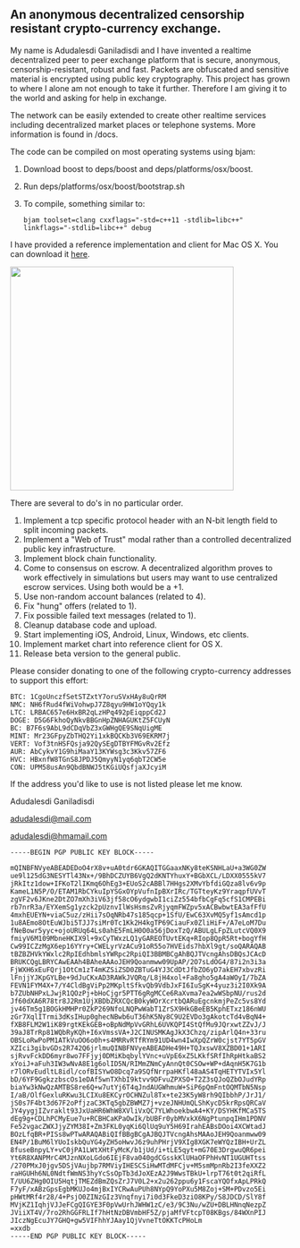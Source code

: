 ## An anonymous decentralized censorship resistant crypto-currency exchange. ##

My name is Adudalesdi Ganiladisdi and I have invented a realtime decentralized peer to peer exchange platform that is secure, anonymous, censorship-resistant, robust and fast. Packets are obfuscated and sensitive material is encrypted using public key cryptography. This project has grown to where I alone am not enough to take it further. Therefore I am giving it to the world and asking for help in exchange.

The network can be easily extended to create other realtime services including decentralized market places or telephone systems. More information is found in /docs.

The code can be compiled on most operating systems using bjam:

1. Download boost to deps/boost and deps/platforms/osx/boost.
2. Run deps/platforms/osx/boost/bootstrap.sh
3. To compile, something similar to:

	`bjam toolset=clang cxxflags="-std=c++11 -stdlib=libc++" linkflags="-stdlib=libc++" debug`

I have provided a reference implementation and client for Mac OS X. You can download it [here](http://dropproxy.com/f/786).

<a href='http://i1.someimage.com/uSn0eVE.png' target='_blank'><img src='http://i1.someimage.com/uSn0eVE.png' width='400'></a>

There are several to do's in no particular order.

1. Implement a tcp specific protocol header with an N-bit length field to split incoming packets.
2. Implement a "Web of Trust" modal rather than a controlled decentralized public key infrastructure.
3. Implement block chain functionality.
4. Come to consensus on escrow. A decentralized algorithm proves to work effectively in simulations but users may want to use centralized escrow services. Using both would be a +1.
5. Use non-random account balances (related to 4).
6. Fix "hung" offers (related to 1).
7. Fix possible failed text messages (related to 1).
8. Cleanup database code and upload.
9. Start implementing iOS, Android, Linux, Windows, etc clients.
10. Implement market chart into reference client for OS X.
11. Release beta version to the general public.

Please consider donating to one of the following crypto-currency addresses to support this effort:

	BTC: 1CgoUnczfSetSTZxtY7oruSVxHAy8uQrRM
	NMC: NH6fRud4fWiVohwpJ7Z8qyu9HW1oYQqy1k
	LTC: LRBAC657e6HxBR2qLzHPq492pEiqppCd2J
	DOGE: D5G6FkhoQyNkvBBGnHpZNHAGUKtZ5FCUyN
	BC: B7F6s9AbL9dCDqVbZ3xGWHgQE9SNqUigME
	MINT: Mr23GFpyZbTHQ2Yi1xkBQCKb3V69EKRM7j
	VERT: Vof3tnHSFQsja92QySEgDTBYFMGvRv2Efz
	AUR: AbCykvY1G9hiMaaY13KYWsg3c3Kkv57ZF6
	HVC: HBxnfW8TGnS8JPDJ5QmyyN1yq6qbT2CW5e
	CON: UPM58usAn9QbdBNWJ5tKGiUQsfjaXJcyiM
	
If the address you'd like to use is not listed please let me know.

Adudalesdi Ganiladisdi

adudalesdi@mail.com

adudalesdi@hmamail.com

	-----BEGIN PGP PUBLIC KEY BLOCK-----
	
	mQINBFNVyeABEADEDoO4rX8v+uA0tdr6GKAQITGGaaxNKy8teKSNHLaU+a3WG0ZW
	ue9l125dG3NESYTl43Nx+/9BhDCZUYB6VgQ2dKNTYhuxY+BGbXCL/LDXX0555kV7
	jRkItz1dow+IFKoT2lIKmq6OhEg3+EUoS2cABBl7HHgs2XMvYbfdiGQza8lv6v9p
	KameL1N5P/O/ETAM1RbCYkuIpYSGxOYpVufnIpBXrIRc/TGTteyKz9YraqpfUVvT
	zgVF2v6JKne2DtZO7mXh3iV63jf58cO6ydgwbI1ciZz554bfbCgFq5cfS1CMPEBi
	rb7nrR3a/EYXemSg1yzck2pUznvIlWsHsmsZvRjyqmFWZpv5xACBwbwtEA3afFfU
	4mxhEUEYN+viaC5uz/zHii7sOqNRb47s185qcp+1SfU/EwC63XvMQ5yf1sAmcd1p
	1u8AEmo8OtEuWJbi5TJJ7siMr0Tc1Kk2H4kgTP69CiauFx0ZliHiF+/A7eLoM7Du
	fNeBowr5yyc+ojoURUq64Ls0ahE5FmLH0O0a56jDoxTzQ/ABULgLFpZLutcVQ0X9
	fmiyV6M109MbneHKIX9l+9xCyTWxzLQ1yGAREOTUvtEKq+RIop8QpR5Rt+bogYfH
	Cw99ICZzMgX6ep16YYry+CWELyrVzACu91oR55o7HVEids7hbXl9gt/soQARAQAB
	tBZBZHVkYWxlc2RpIEdhbmlsYWRpc2RpiQI3BBMBCgAhBQJTVcngAhsDBQsJCAcD
	BRUKCQgLBRYCAwEAAh4BAheAAAoJEH9Qoanmww09UpAP/2O7sLdOG4/87i2n3i3a
	FjWXH6xEuFQrj1OtCm1zT4mKZSiZSD0ZBTuG4YJ3CdDtJfbZO6yD7akEH7xbvzRi
	lFnjjYJKpGYLBe+9dJuCKxAD3RAWkJVQRq/L8jH4xol+Fa8gho5gA4aWOyI/7bZA
	FEVN1FYM4X+7/Y4CldBgViPp2MKpltSfkvQb9VdbJxFI6IuSgK+4yuz3i2I0Xk9A
	b7ZUbNHPxLJwjR1QOzPj+bHoCjgr5PTT6gRgMCCe6RaXvma7ea2wWSbpNU/rus2d
	Jf60dXA6R78tr8J2Rm1UjXBDbZRXCQcB0kyWOrXcrtbQARuEgcnkmjPeZc5vs8Yd
	jv46Tm5g1BOGkHMHPr0ZkP269NfoLNQPwWabT1ZrSX9HkGBeEB5KphETxz186nWU
	zGr7XqlITrmi3dKsIHup0ghecNBwb6uT36hK5Ny8C9U2EVDo3gAkotcTd4vBqN4+
	fXB8FLM2W1iK89rgtKEkGEB+oBpNdMpVvGRhL6UVKQPI4StQfMu9JQrxwtZZvJ/J
	39aJ8TrRp81WQbRyKQh+I6xVmssVA+J2CINUSMKAgJkX3Chzq/zipArlQ4n+33ru
	OBSLoRwPoPM1ATkVuOO6o0h+s4MRRvRTfRYm91UD4wn4IwXpQZrW0cjst7YT5pGV
	XZIci3gibvGDs2R742Q6jrlmuQINBFNVyeABEADHe49H+TQJxswV8XZBD01+1ARI
	sjRvvFckDD6myr8wo7FFjyj0DMiKbqbylYVnc+uVpE6xZ5LKkfSRfIhRpHtkaBS2
	xYoiJ+aFuh3IW3wNvA8E1g6olID5N/RIMmZNmCyAnnQt0CSOw+WP+dAqnH5K7G1b
	r7lORvEudltL8idl/cofBISYwO8Dcq7a9SQfNrrpaHKfl48aAS4TqHETYTVIx5Yl
	bD/6YF9GgkzzbscOs1eDAf5wnTXhbI9ktvv9DFvuZPXSO+T2Z3sQJoQZbOJudYRp
	biaYw3kNwQzAMTBS8re6Q+w7utYj6T4qJndAUGWhmuW+SiP6pQmFntOQMTbN5Nsp
	I/aB/OlfGexluRKwu3LCIXu8EKCyrOCHNZul8Tx+te23K5yW8rh9QIbbhP/JrJ1/
	jS0s7F4bt3d67F2oPfjzaC3KTq5gbZBWMZ7j+vzeJNHUmQLShKycD5krRpsQRCaV
	JY4yygjIZvraklt93JxUaHR6WhW8XVliVxQC7YLWhoekbwA4+KY/DSYHKfMCa5TS
	dEg9g+CDLhPCMyEue7u+RCBHCaKPaOwIk/bUBFr0ybMVxkX6NgPtunpqIHm1PDNV
	Fe52vgacZWXJjyZYM38I+Zm3FKL0yqKi6QlUq9uY5H69IrahEABsDOoi4XCWtadJ
	BOzLfqBR+PISs8wPTwARAQABiQIfBBgBCgAJBQJTVcngAhsMAAoJEH9Qoanmww09
	EN4P/1BuM6lYUoIskbQuYG4yZH5oHwvJ6z9uhPHrjV9XIg8XGK7eWYQzIBH+UrZL
	8fuseBnpyLY+vC0jPA1LWtXHtFyMcK/b1jUd/i+tLE5qyt+mG70E3DrgwuQR6pei
	Yt6R8XANPMrC4MJznNXoLGdo6IEjF8va040gdCGsskKlUHaOFPhHvNT1UGUHTtss
	/270PMxJ0jgv5DSjVAujbp7RMViyIHESCSiHwMTdMFCjv+M5smMpnRb2I3feXXZ2
	raHGUHh6NL0NdtfWmNS3hyYcSsOpTb3dJoXEzA2J9WwsTBkU+lrpT76t0t2qiRfL
	T/UU6ZHg0OIU5HqtjTMEZdBmZQsZrJ7V0L2+x2u262ppu6y1FscaYQOfxApLPRkQ
	F7yF/xABzGpsEgbMKUJo4mjBxIYCRwAuPUh8NYpQ9YoPXu5M8Zoj+SM+PDvzo5Ei
	pHWtMRf4r28/4+PsjO0ZINzGIz3Vnqfnyi7i0d3FkeD3ziO8KPy/S8JDCD/SlY8f
	MVjKZ1IqhjVJJeFCgQIGYE3F0pVwUrhJWHW1zC/e3/9C3Nu/wZU+DBLHNnqNezpZ
	JViiXT4V/7ro2RhGGFRLIf7hHtNzDBVmbHF5Z/pjaMfVFtcpT08KBgs/84WXnPIJ
	JIczNgEcuJY7GHQ+gw5VIFhhYJAay1QjVvneTtOKKTcPHoLm
	=xxdb
	-----END PGP PUBLIC KEY BLOCK-----
